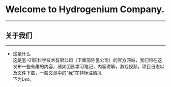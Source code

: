 # Welcome to Hydrogenium Company.
---
## 关于我们
---
- 这是什么  
这是氢-01区科学技术有限公司（下面简称氢公司）的官方网站，我们将在这发布一些有趣的内容，诸如团队学习笔记，内容讲解，游戏视频，项目日志以及文件下载，一般文章中的"我"在非标注情况  
下为Leo。
